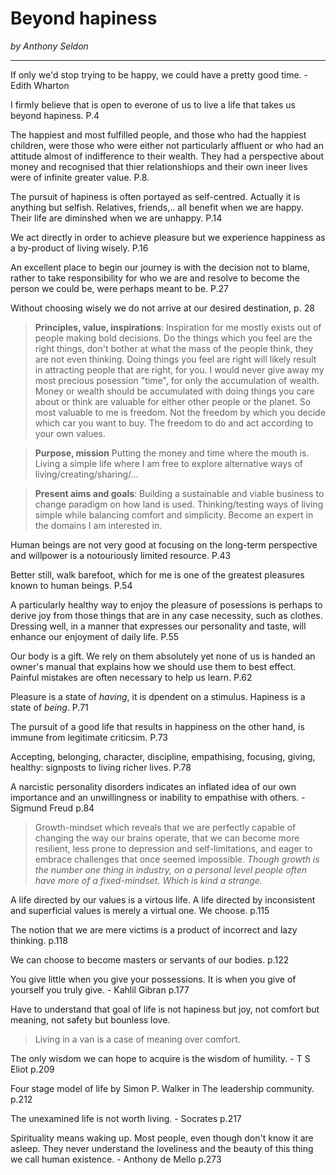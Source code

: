 # Beyond hapiness
*by Anthony Seldon*

***

If only we'd stop trying to be happy, we could have a pretty good time. - Edith Wharton

I firmly believe that is open to everone of us to live a life that takes us beyond hapiness. P.4

The happiest and most fulfilled people, and those who had the happiest children, were those who were either not particularly affluent or who had an attitude almost of indifference to their wealth. They had a perspective about money and recognised that thier relationshiops and their own ineer lives were of infinite greater value. P.8.

The pursuit of hapiness is often portayed as self-centred. Actually it is anything but selfish. Relatives, friends,.. all benefit when we are happy. Their life are diminshed when we are unhappy.  P.14

We act directly in order to achieve pleasure but we experience happiness as a by-product of living wisely. P.16

An excellent place to begin our journey is with the decision not to blame, rather to take responsibility for who we are and resolve to become the person we could be, were perhaps meant to be. P.27

Without choosing wisely we do not arrive at our desired destination, p. 28

> **Principles, value, inspirations**: Inspiration for me mostly exists out of people making bold decisions. Do the things which you feel are the right things, don't bother at what the mass of the people think, they are not even thinking. Doing things you feel are right will likely result in attracting people that are right, for you. I would never give away my most precious posession "time", for only the accumulation of wealth. Money or wealth should be accumulated with doing things you care about or think are valuable for either other people or the planet. So most valuable to me is freedom. Not the freedom by which you decide which car you want to buy. The freedom to do and act according to your own values.

> **Purpose, mission** Putting the money and time where the mouth is. Living a simple life where I am free to explore alternative ways of living/creating/sharing/...

> **Present aims and goals**: Building a sustainable and viable business to change paradigm on how land is used. Thinking/testing ways of living simple while balancing comfort and simplicity. Become an expert in the domains I am interested in.

Human beings are not very good at focusing on the long-term perspective and willpower is a notouriously limited resource. P.43

Better still, walk barefoot, which for me is one of the greatest pleasures known to human beings. P.54

A particularly healthy way to enjoy the pleasure of posessions is perhaps to derive joy from those things that are in any case necessity, such as clothes. Dressing well, in a manner that expresses our personality and taste, will enhance our enjoyment of daily life. P.55

Our body is a gift. We rely on them absolutely yet none of us is handed an owner's manual that explains how we should use them to best effect. Painful mistakes are often necessary to help us learn. P.62

Pleasure is a state of *having*, it is dpendent on a stimulus. Hapiness is a state of *being*. P.71

The pursuit of a good life that results in happiness on the other hand, is immune from legitimate criticsim. P.73

Accepting, belonging, character, discipline, empathising, focusing, giving, healthy: signposts to living richer lives. P.78

A narcistic personality disorders indicates an inflated idea of our own importance and an unwillingness or inability to empathise with others. - Sigmund Freud p.84

> Growth-mindset which reveals that we are perfectly capable of changing the way our brains operate, that we can become more resilient, less prone to depression and self-limitations, and eager to embrace challenges that once seemed impossible. *Though growth is the number one thing in industry, on a personal level people often have more of a fixed-mindset. Which is kind a strange.*

A life directed by our values is a virtous life. A life directed by inconsistent and superficial values is merely a virtual one. We choose. p.115

The notion that we are mere victims is a product of incorrect and lazy thinking. p.118

We can choose to become masters or servants of our bodies. p.122

You give little when you give your possessions. It is when you give of yourself you truly give. - Kahlil Gibran p.177

Have to understand that goal of life is not hapiness but joy, not comfort but meaning, not safety but bounless love.

> Living in a van is a case of meaning over comfort.

The only wisdom we can hope to acquire is the wisdom of humility. - T S Eliot p.209

Four stage model of life by Simon P. Walker in The leadership community. p.212

The unexamined life is not worth living. - Socrates p.217

Spirituality means waking up. Most people, even though don't know it are asleep. They never understand the loveliness and the beauty of this thing we call human existence. - Anthony de Mello p.273